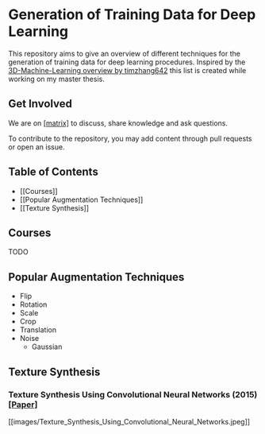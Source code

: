 # Generation of Training Data for Deep Learning 

This repository aims to give an overview of different techniques for the
generation of training data for deep learning procedures. Inspired by the
[3D-Machine-Learning overview by
timzhang642](https://github.com/timzhang642/3D-Machine-Learning#material_synthesis)
this list is created while working on my master thesis. 

## Get Involved

We are on
[[matrix]](https://matrix.to/#/!wrLaekACqBgSgVNoZo:matrix.org?via=matrix.org) to
discuss, share knowledge and ask questions.

To contribute to the repository, you may add content through pull requests or open an issue.

## Table of Contents

- [[Courses]]
- [[Popular Augmentation Techniques]]
- [[Texture Synthesis]]

## Courses

TODO

## Popular Augmentation Techniques

- Flip
- Rotation
- Scale
- Crop
- Translation
- Noise
    - Gaussian


## Texture Synthesis

### Texture Synthesis Using Convolutional Neural Networks (2015) [[Paper]](https://arxiv.org/pdf/1505.07376.pdf)

[[images/Texture_Synthesis_Using_Convolutional_Neural_Networks.jpeg]]
